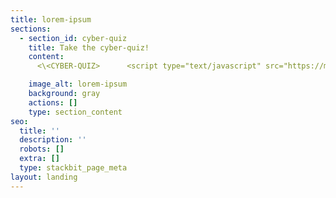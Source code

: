 ```yaml
---
title: lorem-ipsum
sections:
  - section_id: cyber-quiz
    title: Take the cyber-quiz!
    content: 
      <\<CYBER-QUIZ>      <script type="text/javascript" src="https://makios.formstack.com/forms/js.php/cybersecurity_quiz_form"></script><noscript><a href="https://makios.formstack.com/forms/cybersecurity_quiz_form" title="Online Form">Online Form - Cybersecurity Quiz Form</a></noscript>>

    image_alt: lorem-ipsum
    background: gray
    actions: []
    type: section_content
seo:
  title: ''
  description: ''
  robots: []
  extra: []
  type: stackbit_page_meta
layout: landing
---
```

